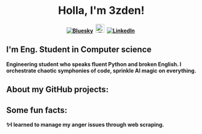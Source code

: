 <p>
  <h1 align="center"><b>Holla, I'm 3zden!</h1>
</p>
     
<p align="center">
<a href="[https://twitter.com/jenlooper](https://bsky.app/profile/jenlooper.com)"><img src="https://img.shields.io/badge/Bluesky-0285FF?logo=bluesky&logoColor=fff" alt="Bluesky" /></a>&nbsp;
<a href="https://huggingface.com/3zden/"><img src="https://cas-bridge.xethub.hf.co/xet-bridge-us/63d3eec885118edc0439bd98/10cdb628b767b818795d5620242cc651eaa59abd6ab03021b8725c1ad0a314f8?X-Amz-Algorithm=AWS4-HMAC-SHA256&X-Amz-Content-Sha256=UNSIGNED-PAYLOAD&X-Amz-Credential=cas%2F20250715%2Fus-east-1%2Fs3%2Faws4_request&X-Amz-Date=20250715T185215Z&X-Amz-Expires=3600&X-Amz-Signature=4f8914c94cd2ef5576db86b4f1d4c4e8f259aa79119cd52adf32c2d4090d68e7&X-Amz-SignedHeaders=host&X-Xet-Cas-Uid=68723d042ae5ca930a27192b&response-content-disposition=inline%3B+filename*%3DUTF-8%27%27hf-logo-pirate.svg%3B+filename%3D%22hf-logo-pirate.svg%22%3B&response-content-type=image%2Fsvg%2Bxml&x-id=GetObject&Expires=1752609135&Policy=eyJTdGF0ZW1lbnQiOlt7IkNvbmRpdGlvbiI6eyJEYXRlTGVzc1RoYW4iOnsiQVdTOkVwb2NoVGltZSI6MTc1MjYwOTEzNX19LCJSZXNvdXJjZSI6Imh0dHBzOi8vY2FzLWJyaWRnZS54ZXRodWIuaGYuY28veGV0LWJyaWRnZS11cy82M2QzZWVjODg1MTE4ZWRjMDQzOWJkOTgvMTBjZGI2MjhiNzY3YjgxODc5NWQ1NjIwMjQyY2M2NTFlYWE1OWFiZDZhYjAzMDIxYjg3MjVjMWFkMGEzMTRmOCoifV19&Signature=E1BHJmLlw5bTKe1lrCb-Rbh1AJc7e70AxoitGnUApfq5djaAkObf96SI9Pm5I55joeoENddHEdnb6duIycLjLvpayU4-JaUyHVbRlZNtKWKanLAliUNy52gex-jSULtuRkNt9nNgrMABRxUZOYtCMhQNKqy-BZw%7E0NbJNt5Tg4XUF8%7ET0t%7EtdfyvfQQgN4UvkG0EBjVh1zvsfv4o0mvpXvZqzEgw37fDo0cH2uCUyfVSsCAnHdfu1PVtQkp0y6Rz1igMwqzbLUGfAEhR2P%7EGca%7EAg1Vqy5ZWiaQbCCnFeTTusCLTVTRTtFqNJdTbT-JdWP-5bpmj4YwJrgGqZqHSFg__&Key-Pair-Id=K2L8F4GPSG1IFC" alt="Twitter" width="23px" /></a>&nbsp;
<a href="https://www.linkedin.com/in/3zden/"><img src="https://img.shields.io/badge/LinkedIn-0077B5?logo=linkedin&logoColor=white" alt="LinkedIn" /></a>&nbsp;
<br/>
  
</p>

## I'm Eng. Student in Computer science
Engineering student who speaks fluent Python and broken English. I orchestrate chaotic symphonies of code, sprinkle AI magic on everything.


## About my GitHub projects:

## Some fun facts:

✨I learned to manage my anger issues through web scraping.


